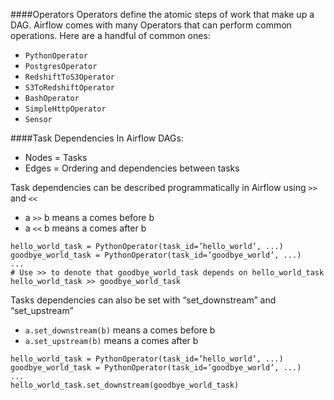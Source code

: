####Operators
Operators define the atomic steps of work that make up a DAG. Airflow comes with many Operators that can perform common operations. Here are a handful of common ones:

* ```PythonOperator```
* ```PostgresOperator```
* ```RedshiftToS3Operator```
* ```S3ToRedshiftOperator```
* ```BashOperator```
* ```SimpleHttpOperator```
* ```Sensor```


####Task Dependencies
In Airflow DAGs:

* Nodes = Tasks
* Edges = Ordering and dependencies between tasks

Task dependencies can be described programmatically in Airflow using ```>>``` and ```<<```

* a ```>>``` b means a comes before b
* a ```<<``` b means a comes after b

```text
hello_world_task = PythonOperator(task_id=’hello_world’, ...)
goodbye_world_task = PythonOperator(task_id=’goodbye_world’, ...)
...
# Use >> to denote that goodbye_world_task depends on hello_world_task
hello_world_task >> goodbye_world_task
```

Tasks dependencies can also be set with “set_downstream” and “set_upstream”

* ```a.set_downstream(b)``` means a comes before b
* ```a.set_upstream(b)``` means a comes after b

```text
hello_world_task = PythonOperator(task_id=’hello_world’, ...)
goodbye_world_task = PythonOperator(task_id=’goodbye_world’, ...)
...
hello_world_task.set_downstream(goodbye_world_task)
```